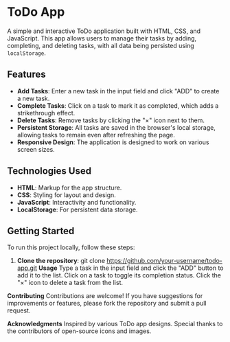 # ToDo App

A simple and interactive ToDo application built with HTML, CSS, and JavaScript.
This app allows users to manage their tasks by adding, completing, and deleting tasks, with all data being persisted using `localStorage`.


## Features

- **Add Tasks**: Enter a new task in the input field and click "ADD" to create a new task.
- **Complete Tasks**: Click on a task to mark it as completed, which adds a strikethrough effect.
- **Delete Tasks**: Remove tasks by clicking the "×" icon next to them.
- **Persistent Storage**: All tasks are saved in the browser's local storage, allowing tasks to remain even after refreshing the page.
- **Responsive Design**: The application is designed to work on various screen sizes.

## Technologies Used

- **HTML**: Markup for the app structure.
- **CSS**: Styling for layout and design.
- **JavaScript**: Interactivity and functionality.
- **LocalStorage**: For persistent data storage.

## Getting Started

To run this project locally, follow these steps:

1. **Clone the repository**:
   git clone https://github.com/your-username/todo-app.git
**Usage**
Type a task in the input field and click the "ADD" button to add it to the list.
Click on a task to toggle its completion status.
Click the "×" icon to delete a task from the list.

**Contributing**
Contributions are welcome! If you have suggestions for improvements or features, please fork the repository and submit a pull request.

**Acknowledgments**
Inspired by various ToDo app designs.
Special thanks to the contributors of open-source icons and images.

